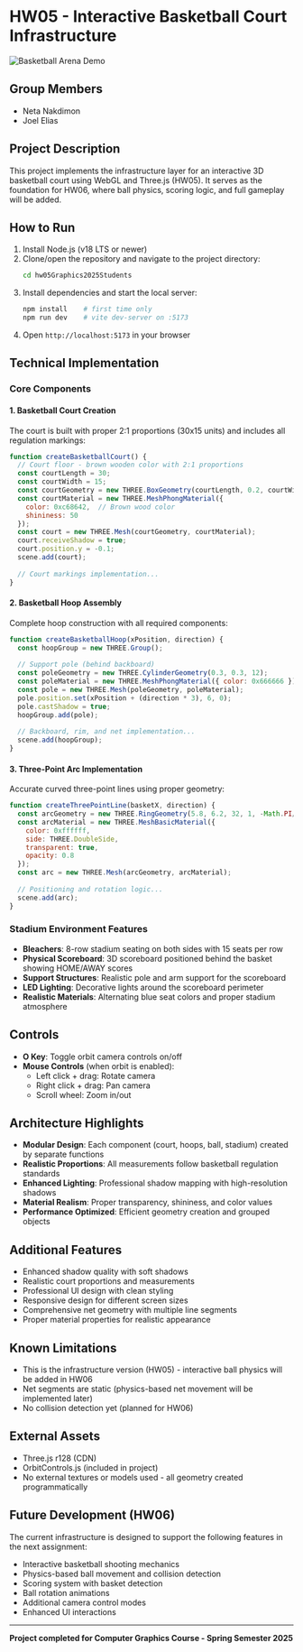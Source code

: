 # HW05 - Interactive Basketball Court Infrastructure

![Basketball Arena Demo](@NetaJoelBasketball.gif)

## Group Members
- Neta Nakdimon
- Joel Elias

## Project Description
This project implements the infrastructure layer for an interactive 3D basketball court using WebGL and Three.js (HW05). It serves as the foundation for HW06, where ball physics, scoring logic, and full gameplay will be added.

## How to Run
1. Install Node.js (v18 LTS or newer)
2. Clone/open the repository and navigate to the project directory:
   ```bash
   cd hw05Graphics2025Students
   ```
3. Install dependencies and start the local server:
   ```bash
   npm install    # first time only
   npm run dev    # vite dev-server on :5173
   ```
4. Open `http://localhost:5173` in your browser

## Technical Implementation

### Core Components

#### 1. Basketball Court Creation
The court is built with proper 2:1 proportions (30x15 units) and includes all regulation markings:

```javascript
function createBasketballCourt() {
  // Court floor - brown wooden color with 2:1 proportions
  const courtLength = 30;
  const courtWidth = 15;
  const courtGeometry = new THREE.BoxGeometry(courtLength, 0.2, courtWidth);
  const courtMaterial = new THREE.MeshPhongMaterial({ 
    color: 0xc68642,  // Brown wood color
    shininess: 50
  });
  const court = new THREE.Mesh(courtGeometry, courtMaterial);
  court.receiveShadow = true;
  court.position.y = -0.1;
  scene.add(court);
  
  // Court markings implementation...
}
```

#### 2. Basketball Hoop Assembly
Complete hoop construction with all required components:

```javascript
function createBasketballHoop(xPosition, direction) {
  const hoopGroup = new THREE.Group();
  
  // Support pole (behind backboard)
  const poleGeometry = new THREE.CylinderGeometry(0.3, 0.3, 12);
  const poleMaterial = new THREE.MeshPhongMaterial({ color: 0x666666 });
  const pole = new THREE.Mesh(poleGeometry, poleMaterial);
  pole.position.set(xPosition + (direction * 3), 6, 0);
  pole.castShadow = true;
  hoopGroup.add(pole);
  
  // Backboard, rim, and net implementation...
  scene.add(hoopGroup);
}
```

#### 3. Three-Point Arc Implementation
Accurate curved three-point lines using proper geometry:

```javascript
function createThreePointLine(basketX, direction) {
  const arcGeometry = new THREE.RingGeometry(5.8, 6.2, 32, 1, -Math.PI/2, Math.PI);
  const arcMaterial = new THREE.MeshBasicMaterial({ 
    color: 0xffffff, 
    side: THREE.DoubleSide,
    transparent: true,
    opacity: 0.8
  });
  const arc = new THREE.Mesh(arcGeometry, arcMaterial);
  
  // Positioning and rotation logic...
  scene.add(arc);
}
```

### Stadium Environment Features
- **Bleachers**: 8-row stadium seating on both sides with 15 seats per row
- **Physical Scoreboard**: 3D scoreboard positioned behind the basket showing HOME/AWAY scores
- **Support Structures**: Realistic pole and arm support for the scoreboard
- **LED Lighting**: Decorative lights around the scoreboard perimeter
- **Realistic Materials**: Alternating blue seat colors and proper stadium atmosphere

## Controls
- **O Key**: Toggle orbit camera controls on/off
- **Mouse Controls** (when orbit is enabled):
  - Left click + drag: Rotate camera
  - Right click + drag: Pan camera
  - Scroll wheel: Zoom in/out

## Architecture Highlights
- **Modular Design**: Each component (court, hoops, ball, stadium) created by separate functions
- **Realistic Proportions**: All measurements follow basketball regulation standards
- **Enhanced Lighting**: Professional shadow mapping with high-resolution shadows
- **Material Realism**: Proper transparency, shininess, and color values
- **Performance Optimized**: Efficient geometry creation and grouped objects

## Additional Features
- Enhanced shadow quality with soft shadows
- Realistic court proportions and measurements
- Professional UI design with clean styling
- Responsive design for different screen sizes
- Comprehensive net geometry with multiple line segments
- Proper material properties for realistic appearance

## Known Limitations
- This is the infrastructure version (HW05) - interactive ball physics will be added in HW06
- Net segments are static (physics-based net movement will be implemented later)
- No collision detection yet (planned for HW06)

## External Assets
- Three.js r128 (CDN)
- OrbitControls.js (included in project)
- No external textures or models used - all geometry created programmatically

## Future Development (HW06)
The current infrastructure is designed to support the following features in the next assignment:
- Interactive basketball shooting mechanics
- Physics-based ball movement and collision detection
- Scoring system with basket detection
- Ball rotation animations
- Additional camera control modes
- Enhanced UI interactions

---

**Project completed for Computer Graphics Course - Spring Semester 2025**
